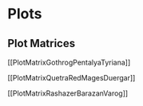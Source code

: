 # Plots

## Plot Matrices

[[PlotMatrixGothrogPentalyaTyriana]]

[[PlotMatrixQuetraRedMagesDuergar]]

[[PlotMatrixRashazerBarazanVarog]]